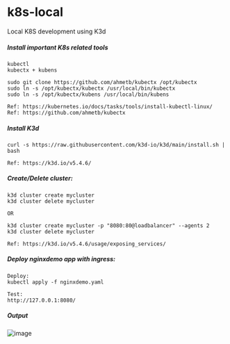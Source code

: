 # k8s-local
Local K8S development using K3d

##### Install important K8s related tools
```
kubectl  
kubectx + kubens

sudo git clone https://github.com/ahmetb/kubectx /opt/kubectx
sudo ln -s /opt/kubectx/kubectx /usr/local/bin/kubectx
sudo ln -s /opt/kubectx/kubens /usr/local/bin/kubens

Ref: https://kubernetes.io/docs/tasks/tools/install-kubectl-linux/
Ref: https://github.com/ahmetb/kubectx
```

##### Install K3d
```
curl -s https://raw.githubusercontent.com/k3d-io/k3d/main/install.sh | bash

Ref: https://k3d.io/v5.4.6/
```

##### Create/Delete cluster:
```
k3d cluster create mycluster
k3d cluster delete mycluster

OR

k3d cluster create mycluster -p "8080:80@loadbalancer" --agents 2
k3d cluster delete mycluster

Ref: https://k3d.io/v5.4.6/usage/exposing_services/
```

##### Deploy nginxdemo app with ingress:
```
Deploy:
kubectl apply -f nginxdemo.yaml

Test:
http://127.0.0.1:8080/
```
##### Output
![image](https://user-images.githubusercontent.com/23621486/211861480-e49395a2-65cb-4f5d-bb4b-61526979552c.png)


